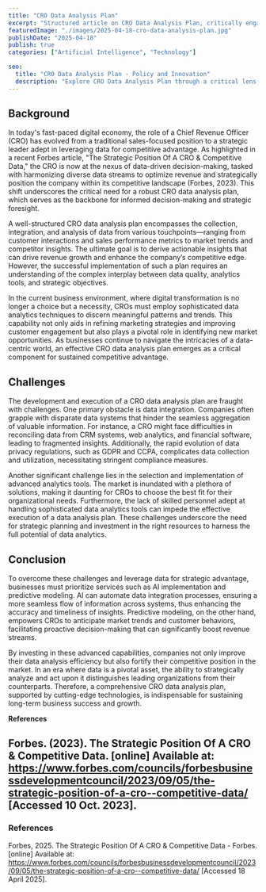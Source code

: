 ```yaml
---
title: "CRO Data Analysis Plan"
excerpt: "Structured article on CRO Data Analysis Plan, critically engaging with current trends and grounded in academic or policy reference."
featuredImage: "./images/2025-04-18-cro-data-analysis-plan.jpg"
publishDate: "2025-04-18"
publish: true
categories: ["Artificial Intelligence", "Technology"]

seo:
  title: "CRO Data Analysis Plan - Policy and Innovation"
  description: "Explore CRO Data Analysis Plan through a critical lens, with action-oriented recommendations."
---
```


## Background

In today's fast-paced digital economy, the role of a Chief Revenue Officer (CRO) has evolved from a traditional sales-focused position to a strategic leader adept in leveraging data for competitive advantage. As highlighted in a recent Forbes article, "The Strategic Position Of A CRO & Competitive Data," the CRO is now at the nexus of data-driven decision-making, tasked with harmonizing diverse data streams to optimize revenue and strategically position the company within its competitive landscape (Forbes, 2023). This shift underscores the critical need for a robust CRO data analysis plan, which serves as the backbone for informed decision-making and strategic foresight.

A well-structured CRO data analysis plan encompasses the collection, integration, and analysis of data from various touchpoints—ranging from customer interactions and sales performance metrics to market trends and competitor insights. The ultimate goal is to derive actionable insights that can drive revenue growth and enhance the company’s competitive edge. However, the successful implementation of such a plan requires an understanding of the complex interplay between data quality, analytics tools, and strategic objectives.

In the current business environment, where digital transformation is no longer a choice but a necessity, CROs must employ sophisticated data analytics techniques to discern meaningful patterns and trends. This capability not only aids in refining marketing strategies and improving customer engagement but also plays a pivotal role in identifying new market opportunities. As businesses continue to navigate the intricacies of a data-centric world, an effective CRO data analysis plan emerges as a critical component for sustained competitive advantage.

## Challenges

The development and execution of a CRO data analysis plan are fraught with challenges. One primary obstacle is data integration. Companies often grapple with disparate data systems that hinder the seamless aggregation of valuable information. For instance, a CRO might face difficulties in reconciling data from CRM systems, web analytics, and financial software, leading to fragmented insights. Additionally, the rapid evolution of data privacy regulations, such as GDPR and CCPA, complicates data collection and utilization, necessitating stringent compliance measures.

Another significant challenge lies in the selection and implementation of advanced analytics tools. The market is inundated with a plethora of solutions, making it daunting for CROs to choose the best fit for their organizational needs. Furthermore, the lack of skilled personnel adept at handling sophisticated data analytics tools can impede the effective execution of a data analysis plan. These challenges underscore the need for strategic planning and investment in the right resources to harness the full potential of data analytics.

## Conclusion

To overcome these challenges and leverage data for strategic advantage, businesses must prioritize services such as AI implementation and predictive modeling. AI can automate data integration processes, ensuring a more seamless flow of information across systems, thus enhancing the accuracy and timeliness of insights. Predictive modeling, on the other hand, empowers CROs to anticipate market trends and customer behaviors, facilitating proactive decision-making that can significantly boost revenue streams.

By investing in these advanced capabilities, companies not only improve their data analysis efficiency but also fortify their competitive position in the market. In an era where data is a pivotal asset, the ability to strategically analyze and act upon it distinguishes leading organizations from their counterparts. Therefore, a comprehensive CRO data analysis plan, supported by cutting-edge technologies, is indispensable for sustaining long-term business success and growth.

**References**

Forbes. (2023). The Strategic Position Of A CRO & Competitive Data. [online] Available at: https://www.forbes.com/councils/forbesbusinessdevelopmentcouncil/2023/09/05/the-strategic-position-of-a-cro--competitive-data/ [Accessed 10 Oct. 2023].
---

### References

Forbes, 2025. The Strategic Position Of A CRO & Competitive Data - Forbes. [online] Available at: https://www.forbes.com/councils/forbesbusinessdevelopmentcouncil/2023/09/05/the-strategic-position-of-a-cro--competitive-data/ [Accessed 18 April 2025].
